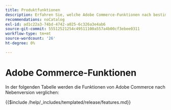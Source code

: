 ```yaml
---
title: Produktfunktionen
description: Erfahren Sie, welche Adobe Commerce-Funktionen nach bestimmten Versionen verfügbar sind.
recommendations: noCatalog
exl-id: ad1c22a3-74bd-4742-a025-6c326a3e4ab6
source-git-commit: 55512521254c49511100a557a4b00cf3ebee0311
workflow-type: tm+mt
source-wordcount: '26'
ht-degree: 0%

---
```


# Adobe Commerce-Funktionen

In der folgenden Tabelle werden die Funktionen von Adobe Commerce nach Nebenversion verglichen:

{{$include /help/_includes/templated/release/features.md}}

<!-- Last updated from includes: 2023-01-26 13:40:02 -->
